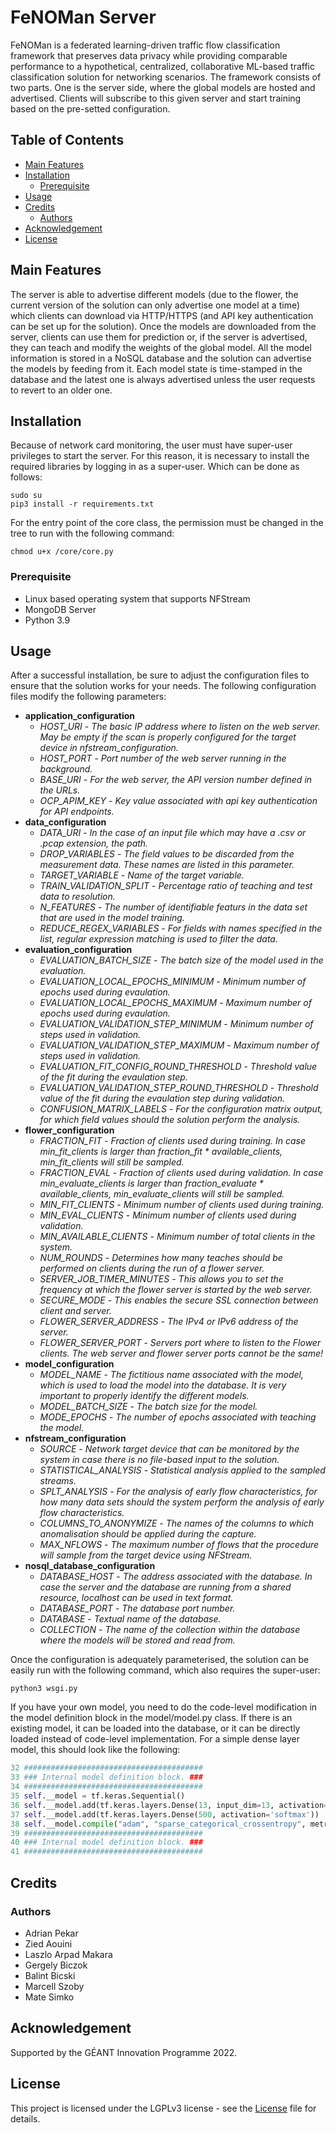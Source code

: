 # FeNOMan Server
FeNOMan is a federated learning-driven traffic flow classification framework that preserves data privacy while providing comparable performance to a hypothetical, centralized, collaborative ML-based traffic classification solution for networking scenarios. The framework consists of two parts. One is the server side, where the global models are hosted and advertised. Clients will subscribe to this given server and start training based on the pre-setted configuration. 

## Table of Contents
* [Main Features](#main-features)
* [Installation](#installation)
    * [Prerequisite](#prerequisite)
* [Usage](#usage)
* [Credits](#credits)
  * [Authors](#authors)
* [Acknowledgement](#acknowledgement)
* [License](#license)

## Main Features

The server is able to advertise different models (due to the flower, the current version of the solution can only advertise one model at a time) which clients can download via HTTP/HTTPS (and API key authentication can be set up for the solution). Once the models are downloaded from the server, clients can use them for prediction or, if the server is advertised, they can teach and modify the weights of the global model. All the model information is stored in a NoSQL database and the solution can advertise the models by feeding from it. Each model state is time-stamped in the database and the latest one is always advertised unless the user requests to revert to an older one.

## Installation
Because of network card monitoring, the user must have super-user privileges to start the server. For this reason, it is necessary to install the required libraries by logging in as a super-user. Which can be done as follows:
```
sudo su
pip3 install -r requirements.txt
```

For the entry point of the core class, the permission must be changed in the tree to run with the following command:

```
chmod u+x /core/core.py
```

### Prerequisite
* Linux based operating system that supports NFStream
* MongoDB Server
* Python 3.9

## Usage
After a successful installation, be sure to adjust the configuration files to ensure that the solution works for your needs.
The following configuration files modify the following parameters:
* **application_configuration**
  * *HOST_URI* - *The basic IP address where to listen on the web server. May be empty if the scan is properly configured for the target device in nfstream_configuration.*
  * *HOST_PORT* - *Port number of the web server running in the background.*
  * *BASE_URI* - *For the web server, the API version number defined in the URLs.*
  * *OCP_APIM_KEY* - *Key value associated with api key authentication for API endpoints.*
* **data_configuration**
  * *DATA_URI* - *In the case of an input file which may have a .csv or .pcap extension, the path.*
  * *DROP_VARIABLES* - *The field values to be discarded from the measurement data. These names are listed in this parameter.*
  * *TARGET_VARIABLE* - *Name of the target variable.*
  * *TRAIN_VALIDATION_SPLIT* - *Percentage ratio of teaching and test data to resolution.*
  * *N_FEATURES* - *The number of identifiable featurs in the data set that are used in the model training.*
  * *REDUCE_REGEX_VARIABLES* - *For fields with names specified in the list, regular expression matching is used to filter the data.*
* **evaluation_configuration**
  * *EVALUATION_BATCH_SIZE* - *The batch size of the model used in the evaluation.*
  * *EVALUATION_LOCAL_EPOCHS_MINIMUM* - *Minimum number of epochs used during evaulation.*
  * *EVALUATION_LOCAL_EPOCHS_MAXIMUM* - *Maximum number of epochs used during evaulation.*
  * *EVALUATION_VALIDATION_STEP_MINIMUM* - *Minimum number of steps used in validation.*
  * *EVALUATION_VALIDATION_STEP_MAXIMUM* - *Maximum number of steps used in validation.*
  * *EVALUATION_FIT_CONFIG_ROUND_THRESHOLD* - *Threshold value of the fit during the evaulation step.*
  * *EVALUATION_VALIDATION_STEP_ROUND_THRESHOLD* - *Threshold value of the fit during the evaulation step during validation.*
  * *CONFUSION_MATRIX_LABELS* - *For the configuration matrix output, for which field values should the solution perform the analysis.*
* **flower_configuration**
  * *FRACTION_FIT* - *Fraction of clients used during training. In case min_fit_clients is larger than fraction_fit * available_clients, min_fit_clients will still be sampled.*
  * *FRACTION_EVAL* - *Fraction of clients used during validation. In case min_evaluate_clients is larger than fraction_evaluate * available_clients, min_evaluate_clients will still be sampled.*
  * *MIN_FIT_CLIENTS* - *Minimum number of clients used during training.*
  * *MIN_EVAL_CLIENTS* - *Minimum number of clients used during validation.*
  * *MIN_AVAILABLE_CLIENTS* - *Minimum number of total clients in the system.*
  * *NUM_ROUNDS* - *Determines how many teaches should be performed on clients during the run of a flower server.*
  * *SERVER_JOB_TIMER_MINUTES* - *This allows you to set the frequency at which the flower server is started by the web server.*
  * *SECURE_MODE* - *This enables the secure SSL connection between client and server.*
  * *FLOWER_SERVER_ADDRESS* - *The IPv4 or IPv6 address of the server.*
  * *FLOWER_SERVER_PORT* - *Servers port where to listen to the Flower clients. The web server and flower server ports cannot be the same!*
* **model_configuration**
  * *MODEL_NAME* - *The fictitious name associated with the model, which is used to load the model into the database. It is very important to properly identify the different models.*
  * *MODEL_BATCH_SIZE* - *The batch size for the model.*
  * *MODE_EPOCHS* - *The number of epochs associated with teaching the model.*
* **nfstream_configuration**
  * *SOURCE* - *Network target device that can be monitored by the system in case there is no file-based input to the solution.*
  * *STATISTICAL_ANALYSIS* - *Statistical analysis applied to the sampled streams.*
  * *SPLT_ANALYSIS* - *For the analysis of early flow characteristics, for how many data sets should the system perform the analysis of early flow characteristics.*
  * *COLUMNS_TO_ANONYMIZE* - *The names of the columns to which anomalisation should be applied during the capture.*
  * *MAX_NFLOWS* - *The maximum number of flows that the procedure will sample from the target device using NFStream.*
* **nosql_database_configuration**
  * *DATABASE_HOST* - *The address associated with the database. In case the server and the database are running from a shared resource, localhost can be used in text format.*
  * *DATABASE_PORT* - *The database port number.*
  * *DATABASE* - *Textual name of the database.*
  * *COLLECTION* - *The name of the collection within the database where the models will be stored and read from.*

Once the configuration is adequately parameterised, the solution can be easily run with the following command, which also requires the super-user:
```
python3 wsgi.py
```

If you have your own model, you need to do the code-level modification in the model definition block in the model/model.py class. If there is an existing model, it can be loaded into the database, or it can be directly loaded instead of code-level implementation.
For a simple dense layer model, this should look like the following:
```python
32 ########################################
33 ### Internal model definition block. ###
34 ########################################
35 self.__model = tf.keras.Sequential()
36 self.__model.add(tf.keras.layers.Dense(13, input_dim=13, activation='relu'))
37 self.__model.add(tf.keras.layers.Dense(500, activation='softmax'))
38 self.__model.compile("adam", "sparse_categorical_crossentropy", metrics=["accuracy"])
39 ########################################
40 ### Internal model definition block. ###
41 ########################################
```

## Credits
### Authors
* Adrian Pekar
* Zied Aouini
* Laszlo Arpad Makara
* Gergely Biczok
* Balint Bicski
* Marcell Szoby
* Mate Simko

## Acknowledgement
Supported by the GÉANT Innovation Programme 2022.

## License
This project is licensed under the LGPLv3 license - see the [License](LICENSE) file for details.

